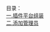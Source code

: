 目录：  
[一.插件平台组装](https://github.com/apples1949/L4D2PluginsEducation/blob/main/1.md)  
[二.添加管理员](https://github.com/apples1949/L4D2PluginsEducation/blob/main/2.md)  
